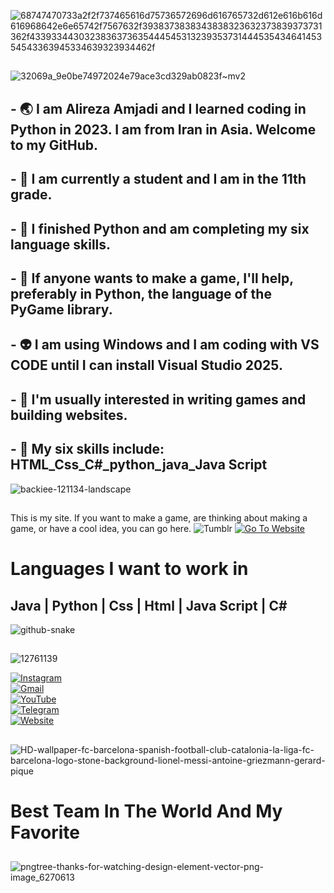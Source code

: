
![68747470733a2f2f737465616d75736572696d616765732d612e616b616d616968642e6e65742f7567632f3938373838343838323632373839373731362f433933443032383637363544454531323935373144453543464145354543363945334639323934462f](https://github.com/user-attachments/assets/75c2791f-098a-4c38-acd2-af1bb3e26d6f)

##
##
##
##
##






![32069a_9e0be74972024e79ace3cd329ab0823f~mv2](https://github.com/user-attachments/assets/116462a1-495d-4e10-8ed6-207490bab95f)










## - 🌏 I am Alireza Amjadi and I learned coding in Python in 2023. I am from Iran in Asia. Welcome to my GitHub.
## - 🔭 I am currently a student and I am in the 11th grade. 
## - 🌱 I finished Python and am completing my six language skills.
## - 👯 If anyone wants to make a game, I'll help, preferably in Python, the language of the PyGame library.
## - 👽 I am using Windows and I am coding with VS CODE until I can install Visual Studio 2025.
## - 📃 I'm usually interested in writing games and building websites.
## - 🧿 My six skills include: HTML_Css_C#_python_java_Java Script
 ![backiee-121134-landscape](https://github.com/user-attachments/assets/ac5bf625-b382-4a64-a1ef-b67b4a352aea)




##

 This is my site. If you want to make a game, are thinking about making a game, or have a cool idea, you can go here.
![Tumblr](https://github.com/user-attachments/assets/574216dd-e0df-462a-8337-100aa2125e36)
[![Go To Website](https://img.shields.io/badge/Go%20To%20Website-000000?style=for-the-badge&logo=google-chrome&logoColor=white)](https://alirezaamjadi.com)
##













# Languages ​​I want to work in
## Java |  Python |  Css |  Html |  Java Script |  C#






![github-snake](https://github.com/user-attachments/assets/87d54cb7-f951-44f8-bdbd-bfbbf0ba73c9)






##

![12761139](https://github.com/user-attachments/assets/65b57a75-d959-41dd-b268-5037c6cb4575)

[![Instagram](https://img.shields.io/badge/Instagram-E4405F?style=for-the-badge&logo=instagram&logoColor=white)](https://www.instagram.com/alirezaamjadi_?igsh=aHR4bGtxcjh2N2Jz&utm_source=qr)  
[![Gmail](https://img.shields.io/badge/Gmail-D14836?style=for-the-badge&logo=gmail&logoColor=white)](mailto:alirezaamjadi1387@gmail.com)  
[![YouTube](https://img.shields.io/badge/YouTube-FF0000?style=for-the-badge&logo=youtube&logoColor=white)](https://m.youtube.com/@Haj.alirezaYT)  
[![Telegram](https://img.shields.io/badge/Telegram-0088CC?style=for-the-badge&logo=telegram&logoColor=white)](https://t.me/amjadi2008)  
[![Website](https://img.shields.io/badge/Website-001F4D?style=for-the-badge&logo=google-chrome&logoColor=white)](https://alirezaamjadi.com)
##

![HD-wallpaper-fc-barcelona-spanish-football-club-catalonia-la-liga-fc-barcelona-logo-stone-background-lionel-messi-antoine-griezmann-gerard-pique](https://github.com/user-attachments/assets/1b45246d-c2b1-47b9-83b2-e525302a23b2)

# Best Team In The World And My Favorite


 




##
![pngtree-thanks-for-watching-design-element-vector-png-image_6270613](https://github.com/user-attachments/assets/38c975a7-47c9-4682-afb9-1644806ee605)

